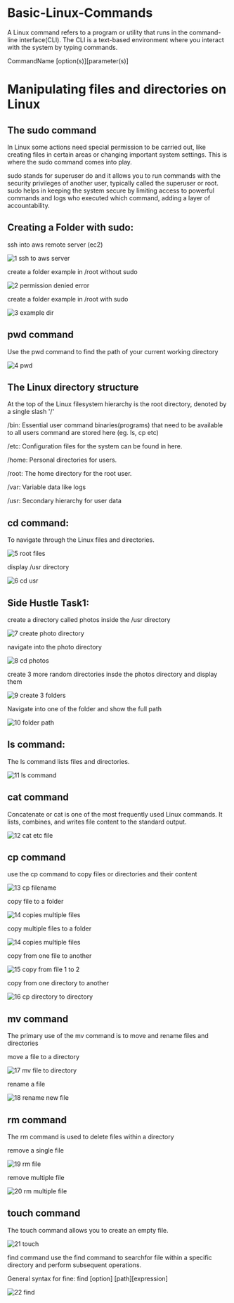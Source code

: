 # Basic-Linux-Commands
A Linux command refers to a program or utility that runs in the command-line interface(CLI). The CLI is a text-based environment where you interact with the system by typing commands.

CommandName [option(s)][parameter(s)]

# Manipulating files and directories on Linux
## The sudo command
In Linux some actions need special permission to be carried out, like creating files in certain areas or changing important system settings. This is where the sudo command comes into play.

sudo stands for superuser do and it allows you to run commands with the security privileges of another user, typically called the superuser or root.
sudo helps in keeping the system secure by limiting access to powerful commands and logs who executed which command, adding a layer of accountability.

## Creating a Folder with sudo:
ssh into aws remote server (ec2)

![1  ssh to aws server](https://github.com/user-attachments/assets/f3c55a3a-b5f8-4d3f-a462-c240d55e4277)

create a folder example in /root without sudo

![2  permission denied error](https://github.com/user-attachments/assets/8683eabf-87d4-4018-8068-fa464f6d592d)

create a folder example in /root with sudo

![3  example dir](https://github.com/user-attachments/assets/593898da-52de-498a-8794-5170420cf2c0)

## pwd command
Use the pwd command to find the path of your current working directory

![4  pwd](https://github.com/user-attachments/assets/ff54f23f-ea6d-4889-bc51-e838d267c231)

## The Linux directory structure
At the top of the Linux filesystem hierarchy is the root directory, denoted by a single slash '/'

/bin: Essential user command binaries(programs) that need to be available to all users command are stored here (eg. ls, cp etc)

/etc: Configuration files for the system can be found in here.

/home: Personal directories for users.

/root: The home directory for the root user.

/var: Variable data like logs

/usr: Secondary hierarchy for user data

## cd command:
To navigate through the Linux files and directories.

![5  root files](https://github.com/user-attachments/assets/d850ee0d-31c6-40af-8bfe-138bf0118654)

display /usr directory

![6  cd usr](https://github.com/user-attachments/assets/a42e9019-6f04-4837-9164-09395a93de2a)

## Side Hustle Task1:
create a directory called photos inside the /usr directory

![7  create photo directory](https://github.com/user-attachments/assets/cb485935-9802-4fcf-9b0f-e8c5637ed272)

navigate into the photo directory

![8  cd photos](https://github.com/user-attachments/assets/b16b9267-7d82-48d4-905a-729443f2e64f)

create 3 more random directories insde the photos directory and display them

![9  create 3 folders](https://github.com/user-attachments/assets/308dd844-5898-434b-9044-8e905ea56c42)

Navigate into one of the folder and show the full path

![10  folder path](https://github.com/user-attachments/assets/38d32c8e-02e4-4b45-9ab5-56cfb7d22483)

## ls command:
The ls command lists files and directories.

![11  ls command](https://github.com/user-attachments/assets/2237d6b9-35b9-4ffb-87de-d9500e606218)

## cat command
Concatenate or cat is one of the most frequently used Linux commands. It lists, combines, and writes file content to the standard output.

![12  cat etc file](https://github.com/user-attachments/assets/5d3cbaf1-c2fe-439b-95d3-ae64dcefaeb1)

## cp command
use the cp command to copy files or directories and their content

![13  cp filename](https://github.com/user-attachments/assets/86a1349e-5a9f-4e89-8e96-75116ac3ba63)

copy file to a folder

![14  copies multiple files](https://github.com/user-attachments/assets/f96ed7ad-3684-4ae1-9fcf-0213362a63bc)

copy multiple files to a folder

![14  copies multiple files](https://github.com/user-attachments/assets/12ce7807-6665-4fdb-9d5f-b5234dcd18fd)

copy from one file to another

![15  copy from file 1 to 2](https://github.com/user-attachments/assets/ca2b5132-14ef-40e9-bed8-0565a2d79433)

copy from one directory to another

![16  cp directory to directory](https://github.com/user-attachments/assets/0299a51a-fa42-4471-aea8-4c1a808c2f9d)

## mv command
The primary use of the mv command is to move and rename files and directories

move a file to a directory

![17  mv file to directory](https://github.com/user-attachments/assets/0ce5f686-462e-4d82-a6bf-baa682df2493)

rename a file

![18  rename new file](https://github.com/user-attachments/assets/ef0518a8-4c97-4970-96bf-aeffbeadfe8e)

## rm command
The rm command is used to delete files within a directory

remove a single file

![19  rm file](https://github.com/user-attachments/assets/3102f876-fbc0-4456-ad09-d0393390ed2f)

remove multiple file

![20  rm multiple file](https://github.com/user-attachments/assets/aa9d88cc-2298-48ca-bd21-b034002b18fd)

## touch command
The touch command allows you to create an empty file.

![21  touch](https://github.com/user-attachments/assets/38e12e40-3536-46c7-84cf-5e88554e7f42)

find command
use the find command to searchfor file within a specific directory and perform subsequent operations.

General syntax for fine: find [option] [path][expression]

![22  find](https://github.com/user-attachments/assets/d4d728f2-ecf9-4457-9dec-25950e10e2bb)


